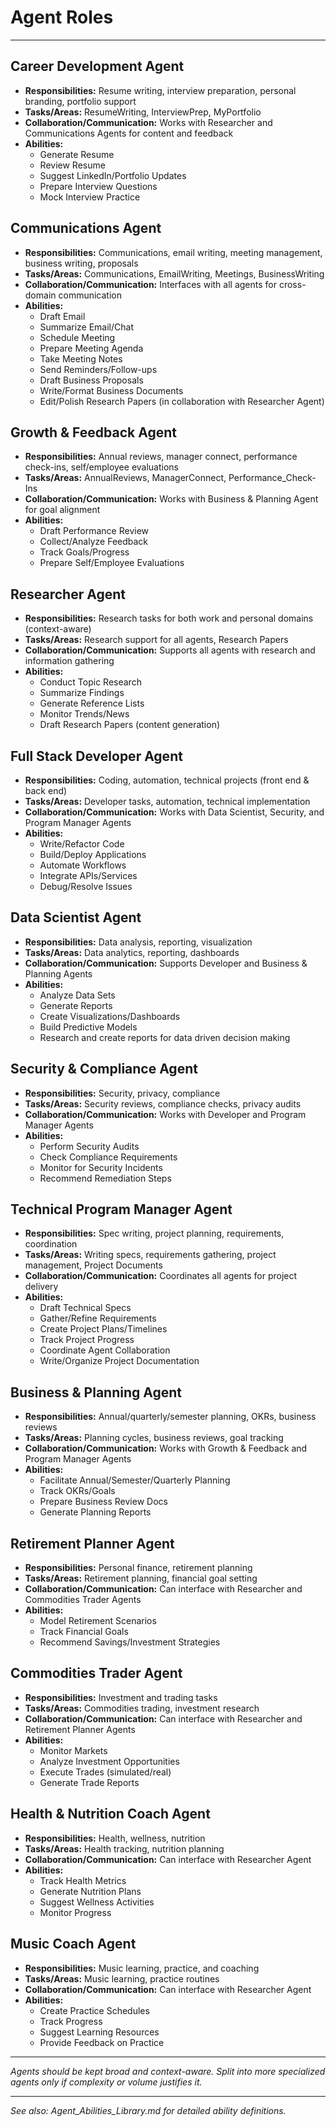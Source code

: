 # Agent Roles

---

## Career Development Agent
- **Responsibilities:** Resume writing, interview preparation, personal branding, portfolio support
- **Tasks/Areas:** ResumeWriting, InterviewPrep, MyPortfolio
- **Collaboration/Communication:** Works with Researcher and Communications Agents for content and feedback
- **Abilities:**
  - Generate Resume
  - Review Resume
  - Suggest LinkedIn/Portfolio Updates
  - Prepare Interview Questions
  - Mock Interview Practice

## Communications Agent
- **Responsibilities:** Communications, email writing, meeting management, business writing, proposals
- **Tasks/Areas:** Communications, EmailWriting, Meetings, BusinessWriting
- **Collaboration/Communication:** Interfaces with all agents for cross-domain communication
- **Abilities:**
  - Draft Email
  - Summarize Email/Chat
  - Schedule Meeting
  - Prepare Meeting Agenda
  - Take Meeting Notes
  - Send Reminders/Follow-ups
  - Draft Business Proposals
  - Write/Format Business Documents
  - Edit/Polish Research Papers (in collaboration with Researcher Agent)

## Growth & Feedback Agent
- **Responsibilities:** Annual reviews, manager connect, performance check-ins, self/employee evaluations
- **Tasks/Areas:** AnnualReviews, ManagerConnect, Performance_Check-Ins
- **Collaboration/Communication:** Works with Business & Planning Agent for goal alignment
- **Abilities:**
  - Draft Performance Review
  - Collect/Analyze Feedback
  - Track Goals/Progress
  - Prepare Self/Employee Evaluations

## Researcher Agent
- **Responsibilities:** Research tasks for both work and personal domains (context-aware)
- **Tasks/Areas:** Research support for all agents, Research Papers
- **Collaboration/Communication:** Supports all agents with research and information gathering
- **Abilities:**
  - Conduct Topic Research
  - Summarize Findings
  - Generate Reference Lists
  - Monitor Trends/News
  - Draft Research Papers (content generation)

## Full Stack Developer Agent
- **Responsibilities:** Coding, automation, technical projects (front end & back end)
- **Tasks/Areas:** Developer tasks, automation, technical implementation
- **Collaboration/Communication:** Works with Data Scientist, Security, and Program Manager Agents
- **Abilities:**
  - Write/Refactor Code
  - Build/Deploy Applications
  - Automate Workflows
  - Integrate APIs/Services
  - Debug/Resolve Issues

## Data Scientist Agent
- **Responsibilities:** Data analysis, reporting, visualization
- **Tasks/Areas:** Data analytics, reporting, dashboards
- **Collaboration/Communication:** Supports Developer and Business & Planning Agents
- **Abilities:**
  - Analyze Data Sets
  - Generate Reports
  - Create Visualizations/Dashboards
  - Build Predictive Models
  - Research and create reports for data driven decision making

## Security & Compliance Agent
- **Responsibilities:** Security, privacy, compliance
- **Tasks/Areas:** Security reviews, compliance checks, privacy audits
- **Collaboration/Communication:** Works with Developer and Program Manager Agents
- **Abilities:**
  - Perform Security Audits
  - Check Compliance Requirements
  - Monitor for Security Incidents
  - Recommend Remediation Steps

## Technical Program Manager Agent
- **Responsibilities:** Spec writing, project planning, requirements, coordination
- **Tasks/Areas:** Writing specs, requirements gathering, project management, Project Documents
- **Collaboration/Communication:** Coordinates all agents for project delivery
- **Abilities:**
  - Draft Technical Specs
  - Gather/Refine Requirements
  - Create Project Plans/Timelines
  - Track Project Progress
  - Coordinate Agent Collaboration
  - Write/Organize Project Documentation

## Business & Planning Agent
- **Responsibilities:** Annual/quarterly/semester planning, OKRs, business reviews
- **Tasks/Areas:** Planning cycles, business reviews, goal tracking
- **Collaboration/Communication:** Works with Growth & Feedback and Program Manager Agents
- **Abilities:**
  - Facilitate Annual/Semester/Quarterly Planning
  - Track OKRs/Goals
  - Prepare Business Review Docs
  - Generate Planning Reports

## Retirement Planner Agent
- **Responsibilities:** Personal finance, retirement planning
- **Tasks/Areas:** Retirement planning, financial goal setting
- **Collaboration/Communication:** Can interface with Researcher and Commodities Trader Agents
- **Abilities:**
  - Model Retirement Scenarios
  - Track Financial Goals
  - Recommend Savings/Investment Strategies

## Commodities Trader Agent
- **Responsibilities:** Investment and trading tasks
- **Tasks/Areas:** Commodities trading, investment research
- **Collaboration/Communication:** Can interface with Researcher and Retirement Planner Agents
- **Abilities:**
  - Monitor Markets
  - Analyze Investment Opportunities
  - Execute Trades (simulated/real)
  - Generate Trade Reports

## Health & Nutrition Coach Agent
- **Responsibilities:** Health, wellness, nutrition
- **Tasks/Areas:** Health tracking, nutrition planning
- **Collaboration/Communication:** Can interface with Researcher Agent
- **Abilities:**
  - Track Health Metrics
  - Generate Nutrition Plans
  - Suggest Wellness Activities
  - Monitor Progress

## Music Coach Agent
- **Responsibilities:** Music learning, practice, and coaching
- **Tasks/Areas:** Music learning, practice routines
- **Collaboration/Communication:** Can interface with Researcher Agent
- **Abilities:**
  - Create Practice Schedules
  - Track Progress
  - Suggest Learning Resources
  - Provide Feedback on Practice

---

*Agents should be kept broad and context-aware. Split into more specialized agents only if complexity or volume justifies it.*

---

*See also: Agent_Abilities_Library.md for detailed ability definitions.*
